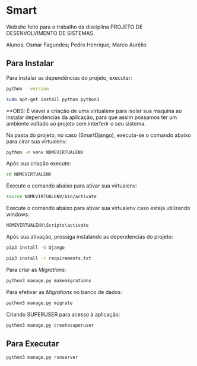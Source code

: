 # Smart

Website feito para o trabalho da disciplina PROJETO DE DESENVOLVIMENTO DE SISTEMAS.

Alunos: Osmar Fagundes; Pedro Henrique; Marco Aurélio

## Para Instalar

Para instalar as dependências do projeto, executar:

```bash
python --version
```

```bash
sudo apt-get install python python3
```


**OBS: É viavel a criação de uma virtualenv para isolar sua maquina ao instalar dependencias da aplicação, para que assim
possamos ter um ambiente voltado ao projeto sem interferir o seu sistema.

Na pasta do projeto, no caso (SmartDjango), executa-se o comando abaixo para cirar sua virtualenv:

```bash
python -m venv NOMEVIRTUALENV
```


Após sua criação execute:

```bash
cd NOMEVIRTUALENV
```


Execute o comando abaixo para ativar sua virtualenv:

```bash
source NOMEVIRTUALENV/bin/activate
```


Execute o comando abaixo para ativar sua virtualenv caso esteja utilizando windows:

```bash
NOMEVIRTUALENV\Scripts\activate
```

Após sua ativação, prossiga instalando as dependencias do projeto:

```bash
pip3 install -U Django
```

```bash
pip3 install -r requirements.txt
```

Para criar as _Migrations_:

```bash
python3 manage.py makemigrations
```

Para efetivar as _Migrations_ no banco de dados:

```bash
python3 manage.py migrate
```

Criando SUPERUSER para acesso à aplicação:

```bash
python3 manage.py createsuperuser
```

## Para Executar

```bash
python3 manage.py runserver
```
